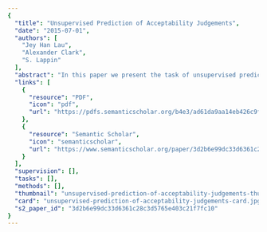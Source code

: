 ```yaml
---
{
  "title": "Unsupervised Prediction of Acceptability Judgements",
  "date": "2015-07-01",
  "authors": [
    "Jey Han Lau",
    "Alexander Clark",
    "S. Lappin"
  ],
  "abstract": "In this paper we present the task of unsupervised prediction of speakers’ acceptability judgements. We use a test set generated from the British National Corpus (BNC) containing both grammatical sentences and sentences containing a variety of syntactic infelicities introduced by round trip machine translation. This set was annotated for acceptability judgements through crowd sourcing. We trained a variety of unsupervised language models on the original BNC, and tested them to see the extent to which they could predict mean speakers’ judgements on the test set. To map probability to acceptability, we experimented with several normalisation functions to neutralise the effects of sentence length and word frequencies. We found encouraging results with the unsupervised models predicting acceptability across two different datasets. Our methodology is highly portable to other domains and languages, and the approach has potential implications for the representation and the acquisition of linguistic knowledge.",
  "links": [
    {
      "resource": "PDF",
      "icon": "pdf",
      "url": "https://pdfs.semanticscholar.org/b4e3/ad61da9aa14eb426c9fb1e8824a8db96c0bb.pdf"
    },
    {
      "resource": "Semantic Scholar",
      "icon": "semanticscholar",
      "url": "https://www.semanticscholar.org/paper/3d2b6e99dc33d6361c28c3d5765e403c21f7fc10"
    }
  ],
  "supervision": [],
  "tasks": [],
  "methods": [],
  "thumbnail": "unsupervised-prediction-of-acceptability-judgements-thumb.jpg",
  "card": "unsupervised-prediction-of-acceptability-judgements-card.jpg",
  "s2_paper_id": "3d2b6e99dc33d6361c28c3d5765e403c21f7fc10"
}
---
```


